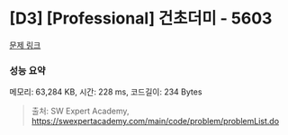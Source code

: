 # [D3] [Professional] 건초더미 - 5603 

[문제 링크](https://swexpertacademy.com/main/code/problem/problemDetail.do?contestProbId=AWXGEbd6cjMDFAUo) 

### 성능 요약

메모리: 63,284 KB, 시간: 228 ms, 코드길이: 234 Bytes



> 출처: SW Expert Academy, https://swexpertacademy.com/main/code/problem/problemList.do